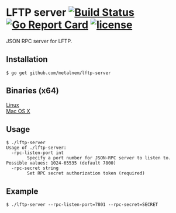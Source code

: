 # LFTP server [![Build Status](https://travis-ci.org/Metalnem/lftp-server.svg?branch=master)](https://travis-ci.org/Metalnem/lftp-server) [![Go Report Card](https://goreportcard.com/badge/github.com/metalnem/lftp-server)](https://goreportcard.com/report/github.com/metalnem/lftp-server) [![license](https://img.shields.io/badge/license-MIT-blue.svg?style=flat)](https://raw.githubusercontent.com/metalnem/lftp-server/master/LICENSE)
JSON RPC server for LFTP.

## Installation

```
$ go get github.com/metalnem/lftp-server
```

## Binaries (x64)

[Linux](https://github.com/Metalnem/lftp-server/releases/download/v1.0.0/lftp-server-linux64-1.0.0.zip)  
[Mac OS X](https://github.com/Metalnem/lftp-server/releases/download/v1.0.0/lftp-server-darwin64-1.0.0.zip)

## Usage

```
$ ./lftp-server
Usage of ./lftp-server:
  -rpc-listen-port int
    	Specify a port number for JSON-RPC server to listen to. Possible values: 1024-65535 (default 7800)
  -rpc-secret string
    	Set RPC secret authorization token (required)
```

## Example

```
$ ./lftp-server --rpc-listen-port=7801 --rpc-secret=SECRET
```
